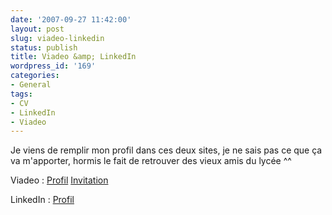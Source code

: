 ```yaml
---
date: '2007-09-27 11:42:00'
layout: post
slug: viadeo-linkedin
status: publish
title: Viadeo &amp; LinkedIn
wordpress_id: '169'
categories:
- General
tags:
- CV
- LinkedIn
- Viadeo
---
```


Je viens de remplir mon profil dans ces deux sites, je ne sais pas ce que ça va m'apporter, hormis le fait de retrouver des vieux amis du lycée ^^

Viadeo : [Profil](http://www.viadeo.com/fr/profile/thibault.normand) [Invitation](http://www.viadeo.com/invitation/thibault.normand)

LinkedIn : [Profil](http://www.linkedin.com/in/zenithar)
